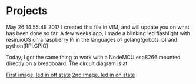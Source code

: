 # Projects
May 26 14:55:49 2017
I created this file in VIM, and will update you on what has been done so far.
A few weeks ago, I made a blinking led flashlight with resin.ioOS on a raspberry Pi in the languages of golang(gobots.io) and python(RPi.GPIO)

Today, I got the same thing to work with a NodeMCU esp8266 mounted directly on a breadboard. The circuit diagram is at 

[First image, led in off state](https://github.com/liamnaddell/schoolwork/blob/master/HighSchool/DSCF0633.JPG)
[2nd Image, led in on state](https://github.com/liamnaddell/schoolwork/blob/master/HighSchool/DSCF0634.JPG)
